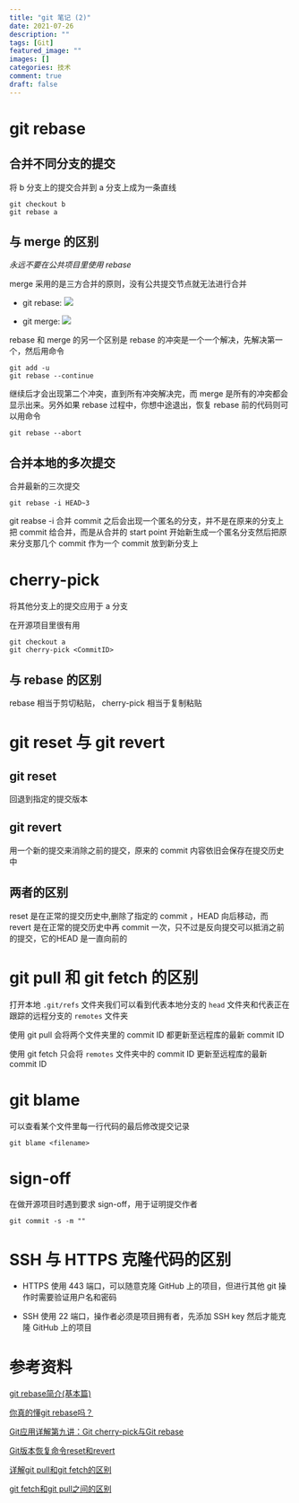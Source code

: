 ```yaml
---
title: "git 笔记 (2)"
date: 2021-07-26
description: ""
tags: [Git]
featured_image: ""
images: []
categories: 技术
comment: true
draft: false
---
```


# git rebase

## 合并不同分支的提交

将 b 分支上的提交合并到 a 分支上成为一条直线

```
git checkout b
git rebase a
```

## 与 merge 的区别

*永远不要在公共项目里使用 rebase*

merge 采用的是三方合并的原则，没有公共提交节点就无法进行合并

- git rebase:
![](../images/git-rebase.jpg)

- git merge:
![](../images/git-merge.jpg)

rebase 和 merge 的另一个区别是 rebase 的冲突是一个一个解决，先解决第一个，然后用命令

```
git add -u
git rebase --continue
```

继续后才会出现第二个冲突，直到所有冲突解决完，而 merge 是所有的冲突都会显示出来。另外如果 rebase 过程中，你想中途退出，恢复 rebase   前的代码则可以用命令 

`git rebase --abort`

## 合并本地的多次提交

合并最新的三次提交

`git rebase -i HEAD~3`

git reabse -i 合并 commit 之后会出现一个匿名的分支，并不是在原来的分支上把 commit 给合并，而是从合并的 start point 开始新生成一个匿名分支然后把原来分支那几个 commit 作为一个 commit 放到新分支上

# cherry-pick

将其他分支上的提交应用于 a 分支

在开源项目里很有用

```
git checkout a
git cherry-pick <CommitID>
```

## 与 rebase 的区别

rebase 相当于剪切粘贴， cherry-pick 相当于复制粘贴

# git reset 与 git revert

## git reset

回退到指定的提交版本

## git revert

用一个新的提交来消除之前的提交，原来的 commit 内容依旧会保存在提交历史中

## 两者的区别

reset 是在正常的提交历史中,删除了指定的 commit ，HEAD 向后移动，而 revert 是在正常的提交历史中再 commit 一次，只不过是反向提交可以抵消之前的提交，它的HEAD 是一直向前的

# git pull 和 git fetch 的区别

打开本地 `.git/refs` 文件夹我们可以看到代表本地分支的 `head` 文件夹和代表正在跟踪的远程分支的 `remotes` 文件夹

使用 git pull 会将两个文件夹里的 commit ID 都更新至远程库的最新 commit ID

使用 git fetch 只会将 `remotes` 文件夹中的 commit ID 更新至远程库的最新 commit ID

# git blame

可以查看某个文件里每一行代码的最后修改提交记录

`git blame <filename>`

# sign-off

在做开源项目时遇到要求 sign-off，用于证明提交作者

`git commit -s -m ""`

# SSH 与 HTTPS 克隆代码的区别

- HTTPS 使用 443 端口，可以随意克隆 GitHub 上的项目，但进行其他 git 操作时需要验证用户名和密码

- SSH 使用 22 端口，操作者必须是项目拥有者，先添加 SSH key 然后才能克隆 GitHub 上的项目

# 参考资料

[git rebase简介(基本篇)](https://blog.csdn.net/hudashi/article/details/7664631?utm_medium=distribute.pc_relevant.none-task-blog-2~default~baidujs_baidulandingword~default-0.control&spm=1001.2101.3001.4242)

[你真的懂git rebase吗？](https://www.jianshu.com/p/6960811ac89c)

[Git应用详解第九讲：Git cherry-pick与Git rebase](https://blog.csdn.net/qq_43425487/article/details/105620270)

[Git版本恢复命令reset和revert](https://blog.csdn.net/xybelieve1990/article/details/62885292?utm_medium=distribute.pc_relevant_t0.none-task-blog-2%7Edefault%7EBlogCommendFromMachineLearnPai2%7Edefault-1.control&depth_1-utm_source=distribute.pc_relevant_t0.none-task-blog-2%7Edefault%7EBlogCommendFromMachineLearnPai2%7Edefault-1.control)

[详解git pull和git fetch的区别](https://blog.csdn.net/weixin_41975655/article/details/82887273)

[git fetch和git pull之间的区别](https://blog.csdn.net/a19881029/article/details/42245955)